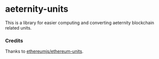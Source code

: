 # aeternity-units

This is a library for easier computing and converting aeternity blockchain related units.

### Credits

Thanks to [ethereumjs/ethereum-units](https://github.com/ethereumjs/ethereumjs-units).
